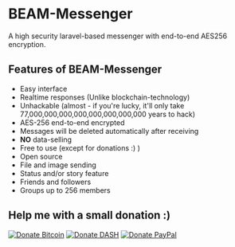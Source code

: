 # BEAM-Messenger

A high security laravel-based messenger with end-to-end AES256 encryption.

## Features of BEAM-Messenger

- Easy interface
- Realtime responses (Unlike blockchain-technology)
- Unhackable (almost - if you're lucky, it'll only take 77,000,000,000,000,000,000,000,000 years to hack)
- AES-256 end-to-end encrypted
- Messages will be deleted automatically after receiving
- **NO** data-selling
- Free to use (except for donations :) )
- Open source
- File and image sending
- Status and/or story feature
- Friends and followers
- Groups up to 256 members

## Help me with a small donation :)

[![Donate Bitcoin](https://img.shields.io/badge/Donate-Bitcoin-yellow.svg?longCache=true&style=for-the-badge)](https://spectrocoin.com/en/integration/buttons/47657-pWxhWHFHC9.html)
[![Donate DASH](https://img.shields.io/badge/Donate-DASH-blue.svg?longCache=true&style=for-the-badge)](https://spectrocoin.com/en/integration/buttons/47657-VfniCDsqms.html)
[![Donate PayPal](https://img.shields.io/badge/Donate-PayPal-green.svg?longCache=true&style=for-the-badge)](https://paypal.me/marvinborner/)
